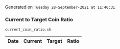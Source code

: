 Generated on `Tuesday 28-September-2021 at 11:40:31`

### Current to Target Coin Ratio
`current_coin_ratio.sh`

Date|Current|Target|Ratio
---|---|---|---
